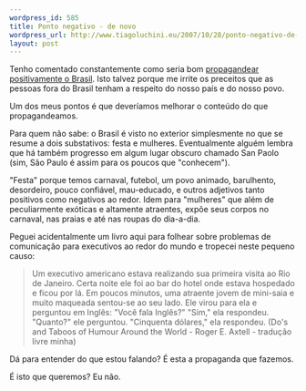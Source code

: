 ```yaml
--- 
wordpress_id: 585
title: Ponto negativo - de novo
wordpress_url: http://www.tiagoluchini.eu/2007/10/28/ponto-negativo-de-novo/
layout: post
---
```

Tenho comentado constantemente como seria bom <a href="http://www.tiagoluchini.eu/2007/09/12/propagandeando-o-brasil/" target="_blank">propagandear positivamente o Brasil</a>. Isto talvez porque me irrite os preceitos que as pessoas fora do Brasil tenham a respeito do nosso país e do nosso povo.

Um dos meus pontos é que deveríamos melhorar o conteúdo do que propagandeamos.

Para quem não sabe: o Brasil é visto no exterior simplesmente no que se resume a dois substativos: festa e mulheres. Eventualmente alguém lembra que há também progresso em algum lugar obscuro chamado San Paolo (sim, São Paulo é assim para os poucos que "conhecem").

"Festa" porque temos carnaval, futebol, um povo animado, barulhento, desordeiro, pouco confiável, mau-educado, e outros adjetivos tanto positivos como negativos ao redor. Idem para "mulheres" que além de peculiarmente exóticas e altamente atraentes, expõe seus corpos no carnaval, nas praias e até nas roupas do dia-a-dia.

Peguei acidentalmente um livro aqui para folhear sobre problemas de comunicação para executivos ao redor do mundo e tropecei neste pequeno causo:
<blockquote>Um executivo americano estava realizando sua primeira visita ao Rio de Janeiro. Certa noite ele foi ao bar do hotel onde estava hospedado e ficou por lá. Em poucos minutos, uma atraente jovem de mini-saia e muito maqueada sentou-se ao seu lado. Ele virou para ela e perguntou em Inglês: "Você fala Inglês?" "Sim," ela respondeu. "Quanto?" ele perguntou. "Cinquenta dólares," ela respondeu.
(Do's and Taboos of Humour Around the World - Roger E. Axtell - tradução livre minha)</blockquote>
Dá para entender do que estou falando? É esta a propaganda que fazemos.

É isto que queremos? Eu não.
